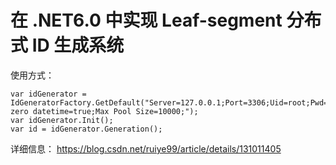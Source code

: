 # 在 .NET6.0 中实现 Leaf-segment 分布式 ID 生成系统

使用方式：
```
var idGenerator = IdGeneratorFactory.GetDefault("Server=127.0.0.1;Port=3306;Uid=root;Pwd=keikei;DataBase=netleaf;CharSet=utf8;allow zero datetime=true;Max Pool Size=10000;");
var idGenerator.Init();
var id = idGenerator.Generation();
```

详细信息： https://blog.csdn.net/ruiye99/article/details/131011405

